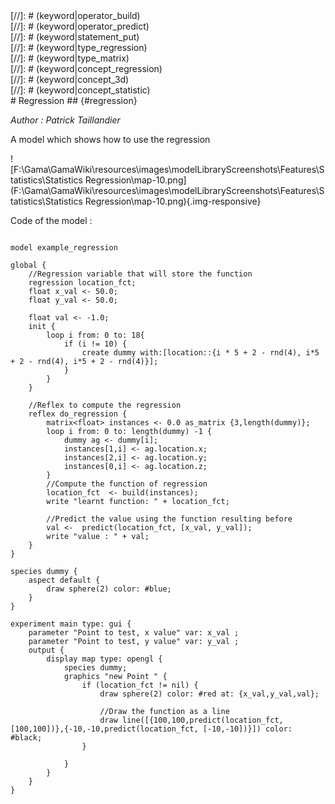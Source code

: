 [//]: # (keyword|operator_as_matrix)
<div class='gama-keyword-style' id ='231_0_193_operator-as-matrix'></div>
[//]: # (keyword|operator_build)
<div class='gama-keyword-style' id ='231_1_215_operator-build'></div>
[//]: # (keyword|operator_predict)
<div class='gama-keyword-style' id ='231_2_437_operator-predict'></div>
[//]: # (keyword|statement_put)
<div class='gama-keyword-style' id ='231_3_614_statement-put'></div>
[//]: # (keyword|type_regression)
<div class='gama-keyword-style' id ='231_4_1562_type-regression'></div>
[//]: # (keyword|type_matrix)
<div class='gama-keyword-style' id ='231_5_1556_type-matrix'></div>
[//]: # (keyword|concept_regression)
<div class='gama-keyword-style' id ='231_6_94_concept-regression'></div>
[//]: # (keyword|concept_3d)
<div class='gama-keyword-style' id ='231_7_1_concept-3d'></div>
[//]: # (keyword|concept_statistic)
<div class='gama-keyword-style' id ='231_8_108_concept-statistic'></div>
# Regression ## {#regression}


_Author : Patrick Taillandier_

A model which shows how to use the regression 


![F:\Gama\GamaWiki\resources\images\modelLibraryScreenshots\Features\Statistics\Statistics Regression\map-10.png](F:\Gama\GamaWiki\resources\images\modelLibraryScreenshots\Features\Statistics\Statistics Regression\map-10.png){.img-responsive}

Code of the model : 

```

model example_regression

global {
	//Regression variable that will store the function
	regression location_fct;
	float x_val <- 50.0;
	float y_val <- 50.0;
	
	float val <- -1.0;
	init {
		loop i from: 0 to: 18{
			if (i != 10) {
				create dummy with:[location::{i * 5 + 2 - rnd(4), i*5 + 2 - rnd(4), i*5 + 2 - rnd(4)}];	
			}
		}
	}
	
	//Reflex to compute the regression
	reflex do_regression {
		matrix<float> instances <- 0.0 as_matrix {3,length(dummy)};
		loop i from: 0 to: length(dummy) -1 {
			dummy ag <- dummy[i];
			instances[1,i] <- ag.location.x;
			instances[2,i] <- ag.location.y;
			instances[0,i] <- ag.location.z;
		}
		//Compute the function of regression
		location_fct  <- build(instances);
		write "learnt function: " + location_fct;
		
		//Predict the value using the function resulting before
		val <-  predict(location_fct, [x_val, y_val]);
		write "value : " + val;
	}
}

species dummy {
	aspect default {
		draw sphere(2) color: #blue;
	}
}

experiment main type: gui {
	parameter "Point to test, x value" var: x_val ;
	parameter "Point to test, y value" var: y_val ;
	output {
		display map type: opengl {
			species dummy;
			graphics "new Point " {
				if (location_fct != nil) {
					draw sphere(2) color: #red at: {x_val,y_val,val};
					
					//Draw the function as a line
					draw line([{100,100,predict(location_fct, [100,100])},{-10,-10,predict(location_fct, [-10,-10])}]) color: #black;
				}
				
			}
		}
	}
}
```